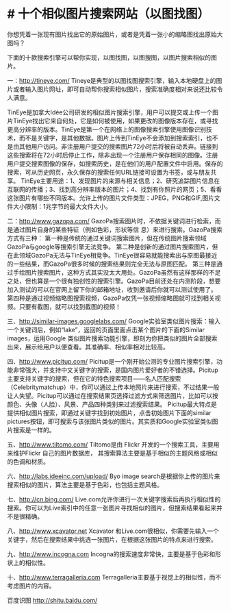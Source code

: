 # # 十个相似图片搜索网站（以图找图）

你想凭着一张现有图片找出它的原始图片，或者是凭着一张小的缩略图找出原始大图吗？

下面的十款搜索引擎可以帮你实现，以图找图，以图搜图，以图片搜索相似的图片。

一：http://tineye.com/
Tineye是典型的以图找图搜索引擎，输入本地硬盘上的图片或者输入图片网址，即可自动帮你搜索相似图片，搜索准确度相对来说还比较令人满意。

TinEye是加拿大Idée公司研发的相似图片搜索引擎，用户可以提交或上传一个图片TinEye找出它来自何处，它是如何被使用，如果更改的图像版本存在，或寻找更高分辨率的版本。TinEye是第一个在网络上的图像搜索引擎使用图像识别技术，而不是关键字，是其他数据。图片上传到TinEye不会添加到搜索索引，也不是由其他用户访问。非注册用户提交的搜索图片72小时后将被自动丢弃。链接到这些搜索将在72小时后停止工作，除非出现一个注册用户保存相同的图像。注册用户提交搜索图像的保存，如搜索历史，是在他们的用户配置文件中启用。保存的搜索，可从历史网页，永久保存的搜索任何URL链接可设置为书签，或与朋友共享。
TinEye主要用途：1、发现图片的来源与相关信息；2、研究追踪图片信息在互联网的传播；3、找到高分辨率版本的图片；4、找到有你照片的网页；5、看看这张图片有哪些不同版本。允许上传的图片文件类型：JPEG，PNG和GIF,图片文件大小限制：1兆字节的最大文件大小。


二：http://www.gazopa.com/
GazoPa搜索图片时，不依据关键词进行检索，而是通过图片自身的某些特征（例如色彩，形状等信 息）来进行搜索。GazoPa搜索方式有三种：
第一种是传统的通过关键词搜索图片，但在传统图片搜索领域GazoPa与google等搜索引擎无法竞争。
第二种是创新的通过图片搜索图片，但在此领域GazoPa无法与TinEye相竞争。TinEye很容易就能搜索出与原图最接近的一些结果，而GazoPa很多时候的搜索结果则完全无法与原图匹配。
第三种是通过手绘图片搜索图片，这种方式其实没太大用处。GazoPa虽然有这样那样的不足之处，但也算是一个很有独创性的搜索引擎。GazoPa目前还处在内测阶段，想要加入测试的可以在官网上留下你的邮箱地址，收到邀请后你就可以测试使用了。
第四种是通过视频缩略图搜索视频，GazoPa仅凭一张视频缩略图就可找到相关视频。只要有截图，就可以找到截图的视频！

三、http://similar-images.googlelabs.com/
Google实验室类似图片搜索：输入一个关键词后，例如“lake”，返回的页面里面点击某个图片的下面的Similar images，运用Google 类似图片搜索功能引擎，即刻为你把类似的图片全部搜索出来，展示给用户以便查看。其准确率、相似率相对比较高。

四、http://www.picitup.com/
Picitup是一个刚开始公测的专业图片搜索引擎，功能非常强大，并支持中文关键字的搜索，是国内图片爱好者的不错选择。Picitup主要支持关键字的搜索，但在它的特色搜索项目——名人匹配搜索（Celebritymatchup）中，你可以通过上传本地照片来进行搜索，不过结果一般让人失望。Picitup可以通过在搜索结果页选择过滤方式来筛选图片，比如可以按颜色、头像（人脸）、风景、产品四种类别来过滤搜索结果。
Picitup最大特点是提供相似图片搜索，即通过关键字找到初始图片，点击初始图片下面的similar pictures按钮，即可搜索与该张图片类似的图片。其实质和Google实验室类似图片搜索是一样的。

五、http://www.tiltomo.com/
Tiltomo是由 Flickr 开发的一个搜索工具，主要用来维护Flickr 自己的图片数据库， 其搜索算法主要是基于相似的主题风格或相似的色调和材质。

六、http://labs.ideeinc.com/upload/
Byo image search是根据你上传的图片来搜索相似的图片，算法主要是基于色彩，也包括主题风格。

七、http://cn.bing.com/
Live.com允许你进行一次关键字搜索后再执行相似性的搜索。你可以为Live索引中的任意一张图片寻找相似的图片，但搜索结果看起来并不是很精确。

  
八、http://www.xcavator.net
Xcavator 和Live.com很相似，你需要先输入一个关键字，然后在搜索结果中挑选一张图片，在根据这张图片的特点来进行搜索。

九、http://www.incogna.com
Incogna的搜索速度非常快，主要是基于色彩和形状上的相似性。

十、http://www.terragalleria.com
Terragalleria主要基于视觉上的相似性，而不考虑图片的内容。



百度识图  http://shitu.baidu.com/

